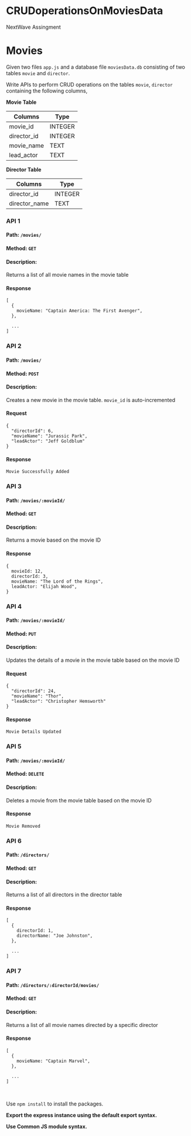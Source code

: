 # CRUDoperationsOnMoviesData
NextWave Assingment


# Movies

Given two files `app.js` and a database file `moviesData.db` consisting of two tables `movie` and `director`.

Write APIs to perform CRUD operations on the tables `movie`, `director` containing the following columns,

**Movie Table**

| Columns     | Type    |
| ----------- | ------- |
| movie_id    | INTEGER |
| director_id | INTEGER |
| movie_name  | TEXT    |
| lead_actor  | TEXT    |

**Director Table**

| Columns       | Type    |
| ------------- | ------- |
| director_id   | INTEGER |
| director_name | TEXT    |

### API 1

#### Path: `/movies/`

#### Method: `GET`

#### Description:

Returns a list of all movie names in the movie table

#### Response

```
[
  {
    movieName: "Captain America: The First Avenger",
  },

  ...
]
```

### API 2

#### Path: `/movies/`

#### Method: `POST`

#### Description:

Creates a new movie in the movie table. `movie_id` is auto-incremented

#### Request

```
{
  "directorId": 6,
  "movieName": "Jurassic Park",
  "leadActor": "Jeff Goldblum"
}
```

#### Response

```
Movie Successfully Added
```

### API 3

#### Path: `/movies/:movieId/`

#### Method: `GET`

#### Description:

Returns a movie based on the movie ID

#### Response

```
{
  movieId: 12,
  directorId: 3,
  movieName: "The Lord of the Rings",
  leadActor: "Elijah Wood",
}
```

### API 4

#### Path: `/movies/:movieId/`

#### Method: `PUT`

#### Description:

Updates the details of a movie in the movie table based on the movie ID

#### Request

```
{
  "directorId": 24,
  "movieName": "Thor",
  "leadActor": "Christopher Hemsworth"
}
```

#### Response

```
Movie Details Updated

```

### API 5

#### Path: `/movies/:movieId/`

#### Method: `DELETE`

#### Description:

Deletes a movie from the movie table based on the movie ID

#### Response

```
Movie Removed
```

### API 6

#### Path: `/directors/`

#### Method: `GET`

#### Description:

Returns a list of all directors in the director table

#### Response

```
[
  {
    directorId: 1,
    directorName: "Joe Johnston",
  },

  ...
]
```

### API 7

#### Path: `/directors/:directorId/movies/`

#### Method: `GET`

#### Description:

Returns a list of all movie names directed by a specific director

#### Response

```
[
  {
    movieName: "Captain Marvel",
  },

  ...
]
```

<br/>

Use `npm install` to install the packages.

**Export the express instance using the default export syntax.**

**Use Common JS module syntax.**
